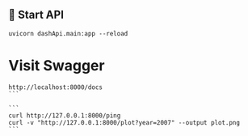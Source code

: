 ## 🧠 Start API

```
uvicorn dashApi.main:app --reload
```

# Visit Swagger

````
http://localhost:8000/docs
```

```
curl http://127.0.0.1:8000/ping
curl -v "http://127.0.0.1:8000/plot?year=2007" --output plot.png
```
